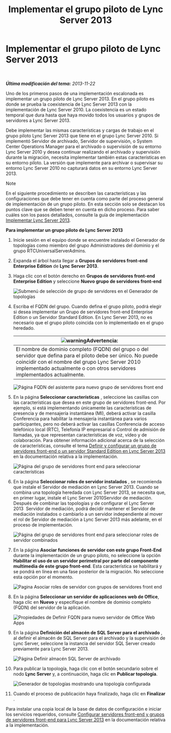 ﻿---
title: Implementar el grupo piloto de Lync Server 2013
TOCTitle: Implementar el grupo piloto de Lync Server 2013
ms:assetid: a81aba1e-e636-434b-8c56-4150435bb55d
ms:mtpsurl: https://technet.microsoft.com/es-es/library/JJ205144(v=OCS.15)
ms:contentKeyID: 48276290
ms.date: 01/07/2017
mtps_version: v=OCS.15
ms.translationtype: HT
---

# Implementar el grupo piloto de Lync Server 2013

 

_**Última modificación del tema:** 2013-11-22_

Uno de los primeros pasos de una implementación escalonada es implementar un grupo piloto de Lync Server 2013. En el grupo piloto es donde se prueba la coexistencia de Lync Server 2013 con la implementación de Lync Server 2010. La coexistencia es un estado temporal que dura hasta que haya movido todos los usuarios y grupos de servidores a Lync Server 2013.

Debe implementar las mismas características y cargas de trabajo en el grupo piloto Lync Server 2013 que tiene en el grupo Lync Server 2010. Si implementó Servidor de archivado, Servidor de supervisión, o System Center Operations Manager para el archivado o supervisión de su entorno Lync Server 2010 y desea continuar realizando el archivado y supervisión durante la migración, necesita implementar también estas características en su entorno piloto. La versión que implemente para archivar o supervisar su entorno Lync Server 2010 no capturará datos en su entorno Lync Server 2013.


> [!NOTE]
> En el siguiente procedimiento se describen las características y las configuraciones que debe tener en cuenta como parte del proceso general de implementación de un grupo piloto. En esta sección solo se destacan los puntos clave que se deben tener en cuenta en dicho proceso. Para saber cuáles son los pasos detallados, consulte la guía de implementación <A href="lync-server-2013-deploying-lync-server.md">Implementar Lync Server 2013</A>.



**Para implementar un grupo piloto de Lync Server 2013**

1.  Inicie sesión en el equipo donde se encuentre instalado el Generador de topologías como miembro del grupo Administradores del dominio y el grupo RTCUniversalServerAdmins.

2.  Expanda el árbol hasta llegar a **Grupos de servidores front-end Enterprise Edition** de **Lync Server 2013**.

3.  Haga clic con el botón derecho en **Grupos de servidores front-end Enterprise Edition** y seleccione **Nuevo grupo de servidores front-end**
    
    ![Submenú de selección de grupo de servidores en el Generador de topologías](images/JJ205144.c2feed27-3418-42a6-a254-76e83607db9c(OCS.15).jpg "Submenú de selección de grupo de servidores en el Generador de topologías")

4.  Escriba el FQDN del grupo. Cuando defina el grupo piloto, podrá elegir si desea implementar un Grupo de servidores front-end Enterprise Edition o un Servidor Standard Edition. En Lync Server 2013, no es necesario que el grupo piloto coincida con lo implementado en el grupo heredado.
    
    <table>
    <thead>
    <tr class="header">
    <th><img src="images/Gg412910.warning(OCS.15).gif" title="warning" alt="warning" />Advertencia:</th>
    </tr>
    </thead>
    <tbody>
    <tr class="odd">
    <td>El nombre de dominio completo (FQDN) del grupo o del servidor que defina para el piloto debe ser único. No puede coincidir con el nombre del grupo Lync Server 2010 implementado actualmente o con otros servidores implementados actualmente.</td>
    </tr>
    </tbody>
    </table>
    
    ![Página FQDN del asistente para nuevo grupo de servidores front end](images/JJ205144.c5fd138c-e75a-413a-827f-b1461c996d40(OCS.15).jpg "Página FQDN del asistente para nuevo grupo de servidores front end")

5.  En la página **Seleccionar características** , seleccione las casillas con las características que desea en este grupo de servidores front-end. Por ejemplo, si está implementando únicamente las características de presencia y de mensajería instantánea (MI), deberá activar la casilla Conferencia para habilitar la mensajería instantánea para varios participantes, pero no deberá activar las casillas Conferencia de acceso telefónico local (RTC), Telefonía IP empresarial o Control de admisión de llamadas, ya que representan características de voz, vídeo y de colaboración. Para obtener información adicional acerca de la selección de características, consulte el tema [Definir y configurar un grupo de servidores front-end o un servidor Standard Edition en Lync Server 2013](lync-server-2013-define-and-configure-a-front-end-pool-or-standard-edition-server.md) en la documentación relativa a la implementación.
    
    ![Página del grupo de servidores front end para seleccionar características](images/JJ204718.5c3f3ff9-6e17-4d66-9b13-3bd55b38246b(OCS.15).jpg "Página del grupo de servidores front end para seleccionar características")

6.  En la página **Seleccionar roles de servidor instalados** , se recomienda que instale el Servidor de mediación en Lync Server 2013. Cuando se combina una topología heredada con Lync Server 2013, se necesita que, en primer lugar, instale el Lync Server 2010Servidor de mediación. Después de combinar las topologías y de configurar el Lync Server 2013  Servidor de mediación, podrá decidir mantener el Servidor de mediación instalados o cambiarlo a un servidor independiente al mover el rol de Servidor de mediación a Lync Server 2013 más adelante, en el proceso de implementación.
    
    ![Página del grupo de servidores front end para seleccionar roles de servidor combinados](images/JJ204718.e00b7eba-010b-44ed-b0a6-6ab3e534fb8c(OCS.15).jpg "Página del grupo de servidores front end para seleccionar roles de servidor combinados")

7.  En la página **Asociar funciones de servidor con este grupo Front-End** durante la implementación de un grupo piloto, no seleccione la opción **Habilitar el uso de un servidor perimetral por parte del componente multimedia de este grupo front-end**. Esta característica se habilitará y se pondrá en línea en una fase posterior de la migración. No seleccione esta opción por el momento.
    
    ![Pagina Asociar roles de servidor con grupos de servidores front end](images/JJ204718.2d95a798-ad76-4dad-9392-ce41f4d938d1(OCS.15).jpg "Pagina Asociar roles de servidor con grupos de servidores front end")

8.  En la página **Seleccionar un servidor de aplicaciones web de Office**, haga clic en **Nuevo** y especifique el nombre de dominio completo (FQDN) del servidor de la aplicación.
    
    ![Propiedades de Definir FQDN para nuevo servidor de Office Web Apps](images/JJ204718.25c6b455-f1b8-4326-a569-6e338153d398(OCS.15).jpg "Propiedades de Definir FQDN para nuevo servidor de Office Web Apps")

9.  En la página **Definición del almacén de SQL Server para el archivado** , al definir el almacén de SQL Server para el archivado y la supervisión de Lync Server, seleccione la instancia del servidor SQL Server creado previamente para Lync Server 2013.
    
    ![Página Definir almacén SQL Server de archivado](images/JJ204718.0f76f1dc-d0d7-42a0-aea3-400b8e1f35cd(OCS.15).jpg "Página Definir almacén SQL Server de archivado")

10. Para publicar la topología, haga clic con el botón secundario sobre el nodo **Lync Server** y, a continuación, haga clic en **Publicar topología**.
    
    ![Generador de topologías mostrando una topología configurada](images/JJ205144.c3eafa20-159e-4355-a23d-9f72aeb26037(OCS.15).jpg "Generador de topologías mostrando una topología configurada")

11. Cuando el proceso de publicación haya finalizado, haga clic en **Finalizar** .

Para instalar una copia local de la base de datos de configuración e iniciar los servicios requeridos, consulte [Configurar servidores front-end y grupos de servidores front-end para Lync Server 2013](lync-server-2013-setting-up-front-end-servers-and-front-end-pools.md) en la documentación relativa a la implementación.


